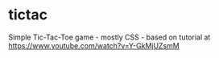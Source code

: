 # tictac
Simple Tic-Tac-Toe game - mostly CSS - based on tutorial at https://www.youtube.com/watch?v=Y-GkMjUZsmM
